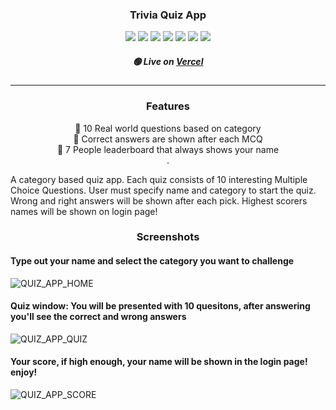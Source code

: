 <h3 align="center">Trivia Quiz App</h3>
 
 <p align="center">
  <img src="https://img.shields.io/badge/-JavaScript-F7DF1E?style=flat-square&logo=javascript&logoColor=black" />
  <img src="https://img.shields.io/badge/-TypeScript-2F74C0?style=flat-square&logo=typescript&logoColor=white" />
  <img src="https://img.shields.io/badge/-node.js-313131?style=flat-square&logo=node.js&logoColor=#F7F7F7" />
  <img src="https://img.shields.io/badge/-Express-000000?style=flat-square&logo=express&logoColor=white" />
  <img src="https://img.shields.io/badge/-React-212121?style=flat-square&logo=react&logoColor=2F74C0" />
  <img src="https://img.shields.io/badge/-MongoDB-47A248?style=flat-square&logo=mongodb&logoColor=white" />
  <img src="https://img.shields.io/badge/-tailwindcss-313131?style=flat-square&logo=tailwindcss&logoColor=#F7F7F7" />
 </p>
 
 <h5 align="center">🟢 Live on <a href="https://trivia-quiz-app-nine.vercel.app/" target="_blank" rel="noreferrer">Vercel</a></h5>
 
----
<h3 align="center">Features</h3>

<div align="center">
  <p>🤯 10 Real world questions based on category<br />
  🧠 Correct answers are shown after each MCQ<br />
  🏅 7 People leaderboard that always shows your name<br />.</p>
</div>


<p>A category based quiz app. Each quiz consists of 10 interesting Multiple Choice Questions. User must specify name and category to start the quiz. Wrong and right answers will be shown after each pick. Highest scorers names will be shown on login page!</p>

<h3 align="center">Screenshots</h3>

#### Type out your name and select the category you want to challenge
![QUIZ_APP_HOME](https://user-images.githubusercontent.com/41326898/218996717-dd500190-23cd-43ab-962c-37210ced95d2.png)

#### Quiz window: You will be presented with 10 quesitons, after answering you'll see the correct and wrong answers
![QUIZ_APP_QUIZ](https://user-images.githubusercontent.com/41326898/218997100-09cf416e-abf0-4865-bd61-f86c4d08ab12.png)

#### Your score, if high enough, your name will be shown in the login page! enjoy!
![QUIZ_APP_SCORE](https://user-images.githubusercontent.com/41326898/218997481-5ae2e61d-5f82-4e24-94e7-a15be3960fe3.png)
